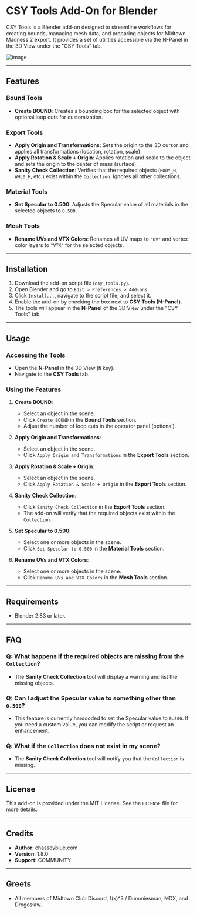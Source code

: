 # CSY Tools Add-On for Blender

CSY Tools is a Blender add-on designed to streamline workflows for creating bounds, managing mesh data, and preparing objects for Midtown Madness 2 export. It provides a set of utilities accessible via the N-Panel in the 3D View under the "CSY Tools" tab.

![image](https://github.com/user-attachments/assets/246ef124-3d69-4253-a265-444593016b9d)

---

## Features

### **Bound Tools**
- **Create BOUND**: Creates a bounding box for the selected object with optional loop cuts for customization.

### **Export Tools**
- **Apply Origin and Transformations**: Sets the origin to the 3D cursor and applies all transformations (location, rotation, scale).
- **Apply Rotation & Scale + Origin**: Applies rotation and scale to the object and sets the origin to the center of mass (surface).
- **Sanity Check Collection**: Verifies that the required objects (`BODY_H`, `WHL0_H`, etc.) exist within the `Collection`. Ignores all other collections.

### **Material Tools**
- **Set Specular to 0.500**: Adjusts the Specular value of all materials in the selected objects to `0.500`.

### **Mesh Tools**
- **Rename UVs and VTX Colors**: Renames all UV maps to `"UV"` and vertex color layers to `"VTX"` for the selected objects.

---

## Installation

1. Download the add-on script file (`csy_tools.py`).
2. Open Blender and go to `Edit > Preferences > Add-ons`.
3. Click `Install...`, navigate to the script file, and select it.
4. Enable the add-on by checking the box next to **CSY Tools (N-Panel)**.
5. The tools will appear in the **N-Panel** of the 3D View under the "CSY Tools" tab.

---

## Usage

### Accessing the Tools
- Open the **N-Panel** in the 3D View (`N` key).
- Navigate to the **CSY Tools** tab.

### Using the Features
1. **Create BOUND**:
   - Select an object in the scene.
   - Click `Create BOUND` in the **Bound Tools** section.
   - Adjust the number of loop cuts in the operator panel (optional).

2. **Apply Origin and Transformations**:
   - Select an object in the scene.
   - Click `Apply Origin and Transformations` in the **Export Tools** section.

3. **Apply Rotation & Scale + Origin**:
   - Select an object in the scene.
   - Click `Apply Rotation & Scale + Origin` in the **Export Tools** section.

4. **Sanity Check Collection**:
   - Click `Sanity Check Collection` in the **Export Tools** section.
   - The add-on will verify that the required objects exist within the `Collection`.

5. **Set Specular to 0.500**:
   - Select one or more objects in the scene.
   - Click `Set Specular to 0.500` in the **Material Tools** section.

6. **Rename UVs and VTX Colors**:
   - Select one or more objects in the scene.
   - Click `Rename UVs and VTX Colors` in the **Mesh Tools** section.

---

## Requirements

- Blender 2.83 or later.

---

## FAQ

### **Q: What happens if the required objects are missing from the `Collection`?**
- The **Sanity Check Collection** tool will display a warning and list the missing objects.

### **Q: Can I adjust the Specular value to something other than `0.500`?**
- This feature is currently hardcoded to set the Specular value to `0.500`. If you need a custom value, you can modify the script or request an enhancement.

### **Q: What if the `Collection` does not exist in my scene?**
- The **Sanity Check Collection** tool will notify you that the `Collection` is missing.

---

## License

This add-on is provided under the MIT License. See the `LICENSE` file for more details.

---

## Credits

- **Author**: chasseyblue.com
- **Version**: 1.8.0
- **Support**: COMMUNITY

---

## Greets
- All members of Midtown Club Discord, f(x)^3 / Dummiesman, MDX, and Drogosław.
